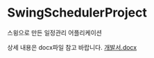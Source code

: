 # SwingSchedulerProject
스윙으로 만든 일정관리 어플리케이션

상세 내용은 docx파일 참고 바랍니다.
[개발서.docx](https://github.com/Curry4182/SwingSchedulerProject/files/11312956/default.docx)
